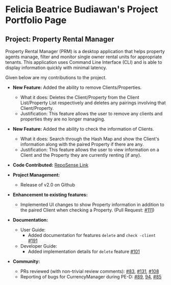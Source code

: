 # Felicia Beatrice Budiawan's Project Portfolio Page

## Project: Property Rental Manager
Property Rental Manager (PRM) is a desktop application that helps property agents manage, filter and monitor single
owner rental units for appropriate tenants. This application uses Command Line Interface (CLI) and is able to display
information quickly with minimal latency.

Given below are my contributions to the project.
- **New Feature:** Added the ability to remove Clients/Properties.
  - What it does: Deletes the Client/Property from the Client List/Property List respectively and deletes any pairings
    involving that Client/Property.
  - Justification: This feature allows the user to remove any clients and properties they are no longer managing.


- **New Feature:** Added the ability to check the information of Clients.
  - What it does: Search through the Hash Map and show the Client's information along with the paired Property if there
    are any.
  - Justification: This feature allows the user to view information on a Client and the Property they are currently
    renting (if any).


- **Code Contributed:** [RepoSense Link](https://nus-cs2113-ay2223s1.github.io/tp-dashboard/?search=feliciabeatrice&breakdown=true&sort=groupTitle&sortWithin=title&since=2022-09-16&timeframe=commit&mergegroup=&groupSelect=groupByRepos&checkedFileTypes=docs~functional-code~test-code~other)


- **Project Management:**
  - Release of v2.0 on Github


- **Enhancement to existing features:**
  - Implemented UI changes to show Property information in addition to the paired Client when checking a Property.
    (Pull Request: [#111](https://github.com/AY2223S1-CS2113-F11-1/tp/pull/111))


- **Documentation:**
  - User Guide:
    - Added documentation for features `delete` and `check -client` [#191](https://github.com/AY2223S1-CS2113-F11-1/tp/pull/191)
  - Developer Guide:
    - Added implementation details for `delete` feature [#101](https://github.com/AY2223S1-CS2113-F11-1/tp/pull/101)


- **Community:**
  - PRs reviewed (with non-trivial review comments): [#83](https://github.com/AY2223S1-CS2113-F11-1/tp/pull/83), [#131](https://github.com/AY2223S1-CS2113-F11-1/tp/pull/131),
    [#108](https://github.com/AY2223S1-CS2113-F11-1/tp/pull/108)
  - Reporting of bugs for CurrencyManager during PE-D: [#89](https://github.com/AY2223S1-CS2113-W13-1/tp/issues/89),
    [94](https://github.com/AY2223S1-CS2113-W13-1/tp/issues/94), [#85](https://github.com/AY2223S1-CS2113-W13-1/tp/issues/85)